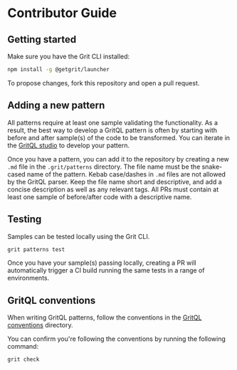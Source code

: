 # Contributor Guide

## Getting started

Make sure you have the Grit CLI installed:

```sh
npm install -g @getgrit/launcher
```

To propose changes, fork this repository and open a pull request.

## Adding a new pattern

All patterns require at least one sample validating the functionality. As a result, the best way to develop a
GritQL pattern is often by starting with before and after sample(s) of the code to be transformed. You can
iterate in the [GritQL studio](https://app.grit.io/studio) to develop your pattern.

Once you have a pattern, you can add it to the repository by creating a new `.md` file in the `.grit/patterns`
directory. The file name must be the snake-cased name of the pattern. Kebab case/dashes in `.md` files are not allowed by the GritQL parser. Keep the file name short and
descriptive, and add a concise description as well as any relevant tags. All PRs must contain at least
one sample of before/after code with a descriptive name.

## Testing

Samples can be tested locally using the Grit CLI.

```sh
grit patterns test
```

Once you have your sample(s) passing locally, creating a PR will automatically trigger a CI build running the same tests in a range of environments.

## GritQL conventions

When writing GritQL patterns, follow the conventions in the [GritQL conventions](./grit/patterns/gritql_conventions) directory.

You can confirm you're following the conventions by running the following command:

```sh
grit check
```
